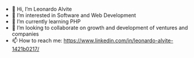 - 👋 Hi, I’m Leonardo Alvite
- 👀 I’m interested in Software and Web Development
- 🌱 I’m currently learning PHP
- 💞️ I’m looking to collaborate on growth and development of ventures and companies
- 📫 How to reach me: https://www.linkedin.com/in/leonardo-alvite-1421b0217/
